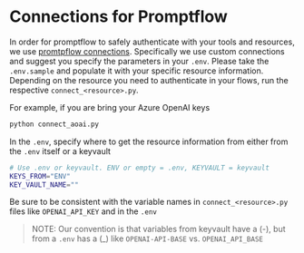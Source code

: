 # Connections for Promptflow

In order for promptflow to safely authenticate with your tools and resources, we use [promtpflow connections](https://microsoft.github.io/promptflow/concepts/concept-connections.html). Specifically we use custom connections and suggest you specify the parameters in your `.env`. Please take the `.env.sample` and populate it with your specific resource information. Depending on the resource you need to authenticate in your flows, run the respective `connect_<resource>.py`.

For example, if you are bring your Azure OpenAI keys

```cmd
python connect_aoai.py
```


In the `.env`, specify where to get the resource information from either from the `.env` itself or a keyvault
```bash
# Use .env or keyvault. ENV or empty = .env, KEYVAULT = keyvault
KEYS_FROM="ENV"
KEY_VAULT_NAME=""
```

Be sure to be consistent with the variable names in `connect_<resource>.py` files like `OPENAI_API_KEY` and in the `.env`

> NOTE: Our convention is that variables from keyvault have a (-), but from a `.env` has a (_) like `OPENAI-API-BASE` vs. `OPENAI_API_BASE`